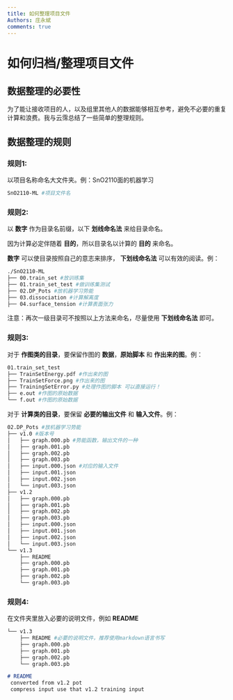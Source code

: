 ```yaml
---
title: 如何整理项目文件
Authors: 庄永斌
comments: true
---
```




# 如何归档/整理项目文件

## 数据整理的必要性

为了能让接收项目的人，以及组里其他人的数据能够相互参考，避免不必要的重复计算和浪费。我与云霈总结了一些简单的整理规则。

## 数据整理的规则

### 规则1:

以项目名称命名大文件夹。例：SnO2110面的机器学习

```bash
SnO2110-ML #项目文件名
```



### 规则2:

以 **数字** 作为目录名前缀，以下 **划线命名法** 来给目录命名。

因为计算必定伴随着 **目的**，所以目录名以计算的 **目的** 来命名。

 **数字** 可以使目录按照自己的意志来排序， **下划线命名法** 可以有效的阅读。例：

```bash
./SnO2110-ML
├── 00.train_set #放训练集
├── 01.train_set_test #做训练集测试
├── 02.DP_Pots #放机器学习势能
├── 03.dissociation #计算解离度
├── 04.surface_tension #计算表面张力
```

注意：再次一级目录可不按照以上方法来命名，尽量使用 **下划线命名法** 即可。



### 规则3:

对于 **作图类的目录**，要保留作图的 **数据**，**原始脚本** 和 **作出来的图**。例：

```bash
01.train_set_test
├── TrainSetEnergy.pdf #作出来的图
├── TrainSetForce.png #作出来的图
├── TrainingSetError.py #处理作图的脚本 可以直接运行！
├── e.out #作图的原始数据
└── f.out #作图的原始数据
```



对于 **计算类的目录**，要保留 **必要的输出文件** 和 **输入文件**。例：

```bash
02.DP_Pots #放机器学习势能
├── v1.0 #版本号
│   ├── graph.000.pb #势能函数，输出文件的一种
│   ├── graph.001.pb
│   ├── graph.002.pb
│   ├── graph.003.pb
│   ├── input.000.json #对应的输入文件
│   ├── input.001.json
│   ├── input.002.json
│   └── input.003.json
├── v1.2
│   ├── graph.000.pb
│   ├── graph.001.pb
│   ├── graph.002.pb
│   ├── graph.003.pb
│   ├── input.000.json
│   ├── input.001.json
│   ├── input.002.json
│   └── input.003.json
└── v1.3
    ├── README
    ├── graph.000.pb
    ├── graph.001.pb
    ├── graph.002.pb
    └── graph.003.pb
```

### 规则4:

在文件夹里放入必要的说明文件，例如 **README**

```bash
└── v1.3
    ├── README #必要的说明文件，推荐使用markdown语言书写
    ├── graph.000.pb
    ├── graph.001.pb
    ├── graph.002.pb
    └── graph.003.pb
```

```markdown
# README
 converted from v1.2 pot
 compress input use that v1.2 training input
```

